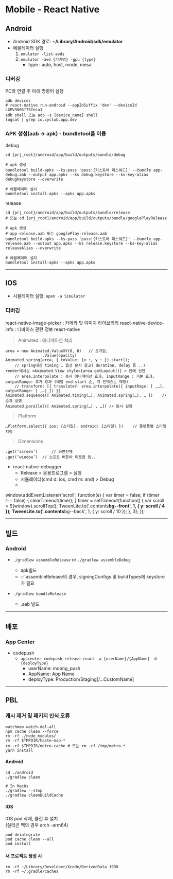 # Mobile - React Native

## Android

- Android SDK 경로: **~/Library/Android/sdk/emulator**
- 에뮬레이터 실행
  1. `emulator -list-avds`
  2. `emulator -avd {기기명} -gpu {type}`
     - type : auto, host, mode, mesa

### 디버깅

PC와 연결 후 아래 명령어 실행

```shell
adb devices
# react-native run-android --appIdSuffix 'dev' --deviceId LGMV300Sf73feca1
adb shell 또는 adb -s [device_name] shell
logcat | grep io.cyclub.app.dev
```

### APK 생성(aab -> apk) - bundletool을 이용

debug

```shell
cd {prj_root}/android/app/build/outputs/bundle/debug

# apk 생성
bundletool build-apks --ks-pass 'pass:{키스토어 패스워드}' --bundle app-debug.aab --output app.apks --ks debug.keystore --ks-key-alias debugkeystore --overwrite

# 에뮬레이터 설치
bundletool install-apks --apks app.apks
```

release

```shell
cd {prj_root}/android/app/build/outputs/bundle/release
# 또는 cd {prj_root}/android/app/build/outputs/bundle/googlePlayRelease

# apk 생성
# app-release.aab 또는 googlePlay-release.aab
bundletool build-apks --ks-pass 'pass:{키스토어 패스워드}' --bundle app-release.aab --output app.apks --ks release.keystore --ks-key-alias releaseAlias --overwrite

# 에뮬레이터 설치
bundletool install-apks --apks app.apks
```

---

## IOS

- 시뮬레이터 실행: `open -a Simulator`

### 디버깅

react-native-image-picker : 카메라 및 이미지 라이브러리
react-native-device-info : 디바이스 관련 정보
react-native

> Animated : 애니메이션 처리

    area = new Animated.ValueXY(0, 0) 	// 초기값,
    				.Value(opacity)
    Animated.spring(area, { toValue: {x :, y : }).start();
    	// spring대신 timing … 옵션 문서 참고( duration, delay 등 ..)
    render에서는 <Animated.View style={area.getLayout()} > 안에 선언
    	// area.interpolate : 동시 애니메이션 효과, inputRange : 기본 효과, outputRange: 추가 효과 (배열 end-start 순, 각 인덱스는 매칭)
    	// transform: [{ translateY: area.interpolate({ inputRage: [ ,…], outputRange: [ ,…] }) }]
    Animated.sequence([ Animated.timing(…), Animated.spring(…), … ])	// 순차 실행
    Animated.parallel([ Animated.spring(…) , …]) // 동시 실행

> Platform

    …Platform.select({ ios: {스타일}, android: {스타일} })	// 플랫폼별 스타일 지정

> Dimensions

    .get(‘screen’)		// 화면전체
    .get(‘window’)	// 소프트 버튼바 미포함 등..

- react-native-debugger
  - Release > 응용프로그램 > 실행
  - 시뮬레이터(cmd d: ios, cmd m: and) > Debug
  -

window.addEventListener('scroll', function(e) {
var timer = false;
if (timer !== false) {
clearTimeout(timer);
}
timer = setTimeout(function() {
var scroll = $(window).scrollTop();
TweenLite.to('.contents**bg--front', 1, {
y: scroll / 4
});
TweenLite.to('.contents**bg--back', 1, {
y: scroll / 10
});
}, 3);
});

---

## 빌드

### Android

- `./gradlew assembleRelease` or `./gradlew assembleDebug`

  - apk빌드
  - ✅ assembleRelease의 경우, signingConfigs 및 buildTypes에 keystore가 필요

- `./gradlew bundleRelease`
  - .aab 빌드

---

## 배포

### App Center

- codepush
  - `appcenter codepush release-react -a {userName}/{AppName} -d {deployType}`
    - userName: moong_push
    - AppName: App Name
    - deployType: Production/Staging[/...CustomName]

---

## PBL

### 캐시 제거 및 패키지 인식 오류

```shell
watchman watch-del-all
npm cache clean --force
rm -rf ./node_modules/
rm -rf $TMPDIR/haste-map-*
rm -rf $TMPDIR/metro-cache # 또는 rm -rf /tmp/metro-*
yarn install
```

#### Android

```shell
cd ./android
./gradlew clean

# In MacOs
./gradlew --stop
./gradlew cleanBuildCache
```

#### IOS

IOS pod 삭제, 클린 후 설치\
(실리콘 맥의 경우 arch -arm64)

```shell
pod deintegrate
pod cache clean --all
pod install
```

#### 새 프로젝트 생성 시

```shell
rm -rf ~/Library/Developer/Xcode/DerivedData 1938
rm -rf ~/.gradle/caches
```
